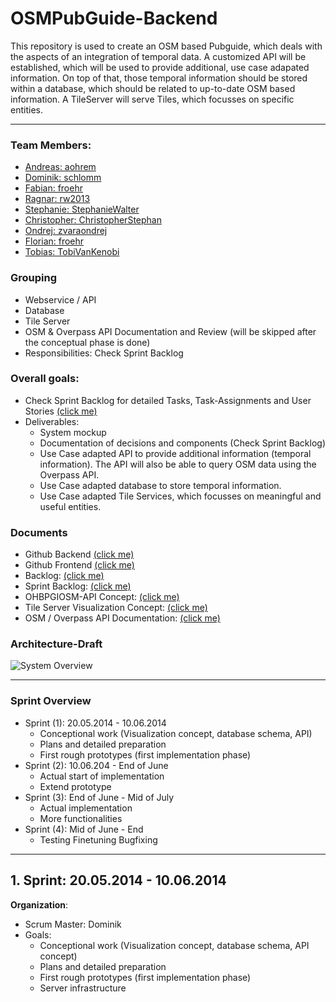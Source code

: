 OSMPubGuide-Backend
=======
This repository is used to create an OSM based Pubguide, which deals with the aspects of an integration of temporal data. A customized API will be established, which will be used to provide additional, use case adapated information. On top of that, those temporal information should be stored within a database, which should be related to up-to-date OSM based information. A TileServer will serve Tiles, which focusses on specific entities.

----------

### Team Members:

 - [Andreas: aohrem][1] 
 - [Dominik: schlomm][2] 
 - [Fabian: froehr][3] 
 - [Ragnar: rw2013][4] 
 - [Stephanie: StephanieWalter][5]
 - [Christopher: ChristopherStephan][6]
 - [Ondrej: zvaraondrej][7]
 - [Florian: froehr][8]
 - [Tobias: TobiVanKenobi][18]

### Grouping

 - Webservice / API 
 - Database 
 - Tile Server 
 - OSM & Overpass API Documentation and Review (will be skipped after the conceptual phase is done)
 - Responsibilities:  Check Sprint Backlog

### Overall goals:

 - Check Sprint Backlog for detailed Tasks, Task-Assignments and User Stories [(click me)][15]
 - Deliverables: 
     - System mockup
     - Documentation of decisions and components (Check Sprint Backlog)
     - Use Case adapted API to provide additional information (temporal information). The API will also be able to query OSM data using the Overpass API.
     - Use Case adapted database to store temporal information.
     - Use Case adapted Tile Services, which focusses on meaningful and useful entities.

 
### Documents
 - Github Backend [(click me)][9] 
 - Github Frontend [(click me)][17]
 - Backlog: [(click me)][10] 
 - Sprint Backlog: [(click me)][11]
 - OHBPGIOSM-API Concept: [(click me)][12] 
 - Tile Server Visualization Concept: [(click me)][13] 
 - OSM / Overpass API Documentation: [(click me)][14]



### Architecture-Draft
![System Overview][16]

----------


### Sprint Overview

 - Sprint (1): 20.05.2014 -  10.06.2014 
     - Conceptional work (Visualization concept, database schema, API) 
     - Plans and detailed preparation
     - First rough prototypes (first implementation phase)
 - Sprint (2): 10.06.204 - End of June 
     - Actual start of implementation
     - Extend prototype 
 - Sprint (3): End of June -  Mid of July 
    - Actual implementation
    - More functionalities 
 - Sprint (4): Mid of June - End
     - Testing Finetuning Bugfixing

 
 
----------


## 1. Sprint: 20.05.2014 -  10.06.2014 ####	
**Organization**:

 - Scrum Master: Dominik 
 - Goals:
     - Conceptional work (Visualization concept, database schema, API concept)
     - Plans and detailed preparation
     - First rough prototypes (first implementation phase)
     - Server infrastructure

 


  [1]: https://github.com/aohrem
  [2]: https://github.com/schlomm
  [3]: https://github.com/froehr
  [4]: https://github.com/rw2013
  [5]: https://github.com/StephanieWalter
  [6]: https://github.com/ChristopherStephan
  [7]: https://github.com/zvaraondrej
  [8]: https://github.com/flahn
  [9]: https://github.com/schlomm/OSMPubGuide-Backend
  [10]: https://docs.google.com/spreadsheet/ccc?key=0AjGDgpE0LC_sdGlNcUZwaXBmS2lzeHdlaXE5MHdzNmc&usp=drive_web#gid=0
  [11]: https://docs.google.com/spreadsheet/ccc?key=0AjGDgpE0LC_sdGlNcUZwaXBmS2lzeHdlaXE5MHdzNmc&usp=drive_web#gid=1
  [12]: https://docs.google.com/document/d/1HFcsoUxuWalOk8LrlJ1EaXs8oWmX2NwJKk7ynGSiEQM/edit
  [13]: https://docs.google.com/document/d/13aev6uE7L1icVZ2HV3IuSwRohakGlC3WVepFitKhlbE/edit
  [14]: https://docs.google.com/document/d/1P2jYhSZgxpkyV6LYOW1U9PtftiHgTfPnudfiNufbOow/edit
  [15]: https://docs.google.com/spreadsheet/ccc?key=0AjGDgpE0LC_sdGlNcUZwaXBmS2lzeHdlaXE5MHdzNmc&usp=drive_web#gid=1
  [16]: http://i.imgur.com/ycafHU6.png
  [17]: https://github.com/MarkusKonk/OSMPubGuide
  [18]: https://github.com/tobivankenobi
